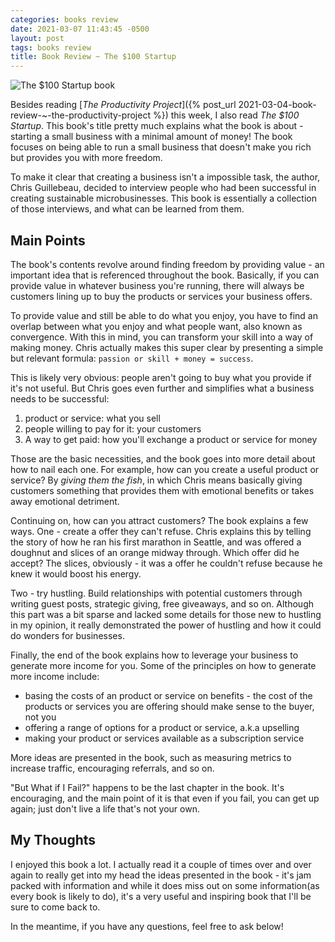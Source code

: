 ```yaml
---
categories: books review
date: 2021-03-07 11:43:45 -0500
layout: post
tags: books review
title: Book Review ~ The $100 Startup
---
```

<img src="https://i.gr-assets.com/images/S/compressed.photo.goodreads.com/books/1342787100l/14846293.jpg" alt="The $100 Startup book">

Besides reading [*The Productivity Project*]({% post_url 2021-03-04-book-review-~-the-productivity-project %}) this week, I also read *The $100 Startup*. This book's title pretty much explains what the book is about - starting a small business with a minimal amount of money! The book focuses on being able to run a small business that doesn't make you rich but provides you with more freedom.

To make it clear that creating a business isn't a impossible task, the author, Chris Guillebeau, decided to interview people who had been successful in creating sustainable microbusinesses. This book is essentially a collection of those interviews, and what can be learned from them.

## Main Points
The book's contents revolve around finding freedom by providing value - an important idea that is referenced throughout the book. Basically, if you can provide value in whatever business you're running, there will always be customers lining up to buy the products or services your business offers.

To provide value and still be able to do what you enjoy, you have to find an overlap between what you enjoy and what people want, also known as convergence. With this in mind, you can transform your skill into a way of making money. Chris actually makes this super clear by presenting a simple but relevant formula: `passion or skill + money = success`.

This is likely very obvious: people aren't going to buy what you provide if it's not useful. But Chris goes even further and simplifies what a business needs to be successful:

1. product or service: what you sell
2. people willing to pay for it: your customers
3. A way to get paid: how you'll exchange a product or service for money

Those are the basic necessities, and the book goes into more detail about how to nail each one. For example, how can you create a useful product or service? By *giving them the fish*, in which Chris means basically giving customers something that provides them with emotional benefits or takes away emotional detriment.

Continuing on, how can you attract customers? The book explains a few ways. One - create a offer they can't refuse. Chris explains this by telling the story of how he ran his first marathon in Seattle, and was offered a doughnut and slices of an orange midway through. Which offer did he accept? The slices, obviously - it was a offer he couldn't refuse because he knew it would boost his energy.

Two - try hustling. Build relationships with potential customers through writing guest posts, strategic giving, free giveaways, and so on. Although this part was a bit sparse and lacked some details for those new to hustling in my opinion, it really demonstrated the power of hustling and how it could do wonders for businesses.

Finally, the end of the book explains how to leverage your business to generate more income for you. Some of the principles on how to generate more income include:

* basing the costs of an product or service on benefits - the cost of the products or services you are offering should make sense to the buyer, not you
* offering a range of options for a product or service, a.k.a upselling
* making your product or services available as a subscription service

More ideas are presented in the book, such as measuring metrics to increase traffic, encouraging referrals, and so on.

"But What if I Fail?" happens to be the last chapter in the book. It's encouraging, and the main point of it is that even if you fail, you can get up again; just don't live a life that's not your own.

## My Thoughts
I enjoyed this book a lot. I actually read it a couple of times over and over again to really get into my head the ideas presented in the book - it's jam packed with information and while it does miss out on some information(as every book is likely to do), it's a very useful and inspiring book that I'll be sure to come back to.

In the meantime, if you have any questions, feel free to ask below!
